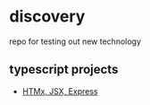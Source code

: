 # discovery
repo for testing out new technology
## typescript projects
* [HTMx, JSX, Express](https://github.com/JonathanUcles/discovery/tree/main/typescript/htmx-express)